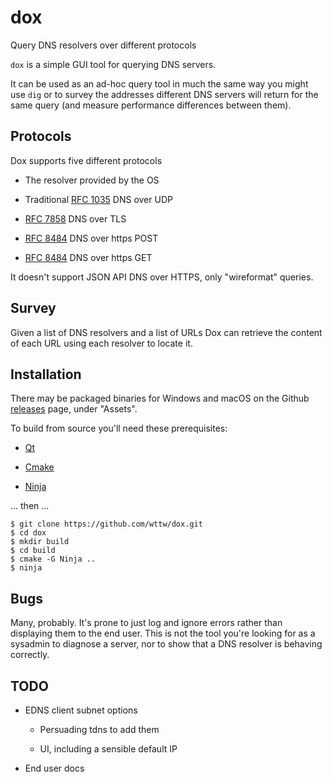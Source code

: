 # dox
Query DNS resolvers over different protocols

`dox` is a simple GUI tool for querying DNS servers.

It can be used as an ad-hoc query tool in much the same way
you might use `dig` or to survey the addresses different DNS
servers will return for the same query (and measure performance
differences between them).

## Protocols

Dox supports five different protocols

  * The resolver provided by the OS

  * Traditional [RFC 1035](https://tools.wordtothewise.com/rfc/1035) DNS over UDP
  
  * [RFC 7858](https://tools.wordtothewise.com/rfc/7858) DNS over TLS

  * [RFC 8484](https://tools.wordtothewise.com/rfc/8484) DNS over https POST

  * [RFC 8484](https://tools.wordtothewise.com/rfc/8484) DNS over https GET

It doesn't support JSON API DNS over HTTPS, only "wireformat" queries.

## Survey

Given a list of DNS resolvers and a list of URLs Dox can retrieve
the content of each URL using each resolver to locate it.

## Installation

There may be packaged binaries for Windows and macOS on the Github
[releases](https://github.com/wttw/dox/releases) page, under "Assets".

To build from source you'll need these prerequisites:

  * [Qt](https://www.qt.io/download-qt-installer)

  * [Cmake](https://cmake.org/)

  * [Ninja](https://ninja-build.org/)

... then ...

```
$ git clone https://github.com/wttw/dox.git
$ cd dox
$ mkdir build
$ cd build
$ cmake -G Ninja ..
$ ninja
```

## Bugs

Many, probably. It's prone to just log and ignore errors rather than
displaying them to the end user. This is not the tool you're looking
for as a sysadmin to diagnose a server, nor to show that a DNS resolver
is behaving correctly.

## TODO

  * EDNS client subnet options
  
    * Persuading tdns to add them
    
    * UI, including a sensible default IP

  * End user docs
